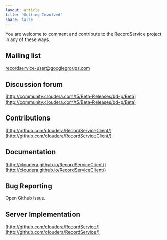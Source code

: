 ```yaml
---
layout: article
title: 'Getting Involved'
share: false
---
```


You are welcome to comment and contribute to the RecordService project in any of these ways.

## Mailing list

[recordservice-user@googlegroups.com](https://groups.google.com/forum/#!forum/recordservice-user)

## Discussion forum

[http://community.cloudera.com/t5/Beta-Releases/bd-p/Beta](http://community.cloudera.com/t5/Beta-Releases/bd-p/Beta)

## Contributions

[http://github.com/cloudera/RecordServiceClient/](http://github.com/cloudera/RecordServiceClient/)

## Documentation

[http://cloudera.github.io/RecordServiceClient/](http://cloudera.github.io/RecordServiceClient/)

## Bug Reporting 
Open Github issue.

## Server Implementation

[http://github.com/cloudera/RecordService/](http://github.com/cloudera/RecordService/)